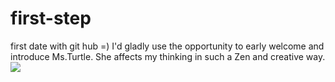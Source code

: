 # first-step
first date with git hub =)
I'd gladly use the opportunity to early welcome and introduce Ms.Turtle. She affects my thinking in such a Zen and creative way. <img src="https://s-media-cache-ak0.pinimg.com/564x/5a/b5/1c/5ab51c89f733b8355a22919e6491c092.jpg">

